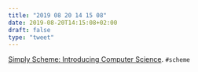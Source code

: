 ```yaml
---
title: "2019 08 20 14 15 08"
date: 2019-08-20T14:15:08+02:00
draft: false
type: "tweet"
---
```

[Simply Scheme: Introducing Computer Science](https://people.eecs.berkeley.edu/~bh/ss-toc2.html). `#scheme`
